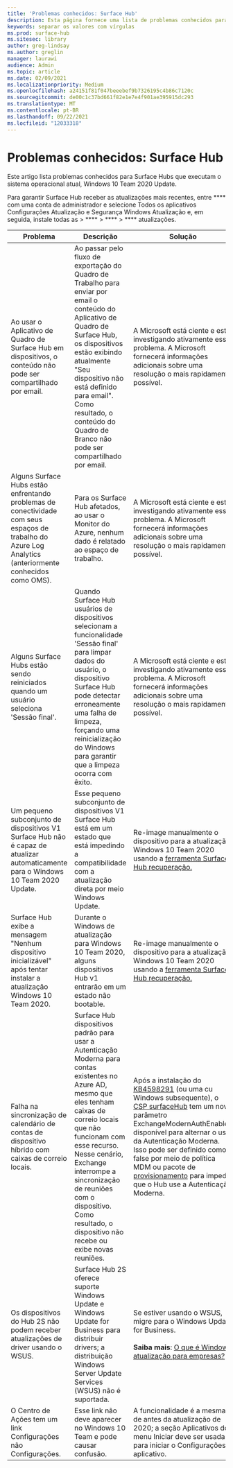 ```yaml
---
title: 'Problemas conhecidos: Surface Hub'
description: Esta página fornece uma lista de problemas conhecidos para Surface Hubs
keywords: separar os valores com vírgulas
ms.prod: surface-hub
ms.sitesec: library
author: greg-lindsay
ms.author: greglin
manager: laurawi
audience: Admin
ms.topic: article
ms.date: 02/09/2021
ms.localizationpriority: Medium
ms.openlocfilehash: a24151f81f047beeebef9b7326195c4b86c7120c
ms.sourcegitcommit: de00c1c37bd661f82e1e7e4f901ae395915dc293
ms.translationtype: MT
ms.contentlocale: pt-BR
ms.lasthandoff: 09/22/2021
ms.locfileid: "12033318"
---
```

# <a name="known-issues-surface-hub"></a>Problemas conhecidos: Surface Hub

Este artigo lista problemas conhecidos para Surface Hubs que executam o sistema operacional atual, Windows 10 Team 2020 Update.

Para garantir Surface Hub receber as atualizações mais recentes, entre **** com uma conta de administrador e selecione Todos os aplicativos Configurações Atualização e Segurança Windows Atualização e, em seguida, instale todas as  >  ****  >  ****  >  **** atualizações.




| Problema                                                                                                   | Descrição                                                                                                                                                                                                                                                                                                                                                                                                                             | Solução                                                                                                                                                                                                                                                                                                                                                                                                                                                                                                                            |
| ----------------------------------------------------------------------------------------------------------- | ------------------------------------------------------------------------------------------------------------------------------------------------------------------------------------------------------------------------------------------------------------------------------------------------------------------------------------------------------------------------------------------------------------------------------------------- | ------------------------------------------------------------------------------------------------------------------------------------------------------------------------------------------------------------------------------------------------------------------------------------------------------------------------------------------------------------------------------------------------------------------------------------------------------------------------------------------------------------------------------------- |
| Ao usar o Aplicativo de Quadro de Surface Hub em dispositivos, o conteúdo não pode ser compartilhado por email.             | Ao passar pelo fluxo de exportação do Quadro de Trabalho para enviar por email o conteúdo do Aplicativo de Quadro de Surface Hub, os dispositivos estão exibindo atualmente "Seu dispositivo não está definido para email".  Como resultado, o conteúdo do Quadro de Branco não pode ser compartilhado por email.                                                                                                                                                                                                                   | A Microsoft está ciente e está investigando ativamente esse problema.  A Microsoft fornecerá informações adicionais sobre uma resolução o mais rapidamente possível.                                                                                                                                                                                                                                                                                                                                                                   |
| Alguns Surface Hubs estão enfrentando problemas de conectividade com seus espaços de trabalho do Azure Log Analytics (anteriormente conhecidos como OMS).                                                                        | Para os Surface Hub afetados, ao usar o Monitor do Azure, nenhum dado é relatado ao espaço de trabalho.                                                                                                                                                                                                                                      | A Microsoft está ciente e está investigando ativamente esse problema.  A Microsoft fornecerá informações adicionais sobre uma resolução o mais rapidamente possível.                                                                                                                                                                                                                                                                                                                                                                   |
| Alguns Surface Hubs estão sendo reiniciados quando um usuário seleciona 'Sessão final'.                                                                      | Quando Surface Hub usuários de dispositivos selecionam a funcionalidade 'Sessão final' para limpar dados do usuário, o dispositivo Surface Hub pode detectar erroneamente uma falha de limpeza, forçando uma reinicialização do Windows para garantir que a limpeza ocorra com êxito.                                                                                                                                                                      | A Microsoft está ciente e está investigando ativamente esse problema.  A Microsoft fornecerá informações adicionais sobre uma resolução o mais rapidamente possível.                                                                                                                                                                                                                                                                                                                                                                   |
| Um pequeno subconjunto de dispositivos V1 Surface Hub não é capaz de atualizar automaticamente para o Windows 10 Team 2020 Update.                                            | Esse pequeno subconjunto de dispositivos V1 Surface Hub está em um estado que está impedindo a compatibilidade com a atualização direta por meio Windows Update.                                                                                                                                          | Re-image manualmente o dispositivo para a atualização Windows 10 Team 2020 usando a [ferramenta Surface Hub recuperação.](surface-hub-recovery-tool.md)                                                                                                                                                                                 |
| Surface Hub exibe a mensagem "Nenhum dispositivo inicializável" após tentar instalar a atualização Windows 10 Team 2020.                                                                        | Durante o Windows de atualização para Windows 10 Team 2020, alguns dispositivos Hub v1 entrarão em um estado não bootable.                                                                                                                                                                                                                                       | Re-image manualmente o dispositivo para a atualização Windows 10 Team 2020 usando a [ferramenta Surface Hub recuperação.](surface-hub-recovery-tool.md)                                                                                                                                                          |
| Falha na sincronização de calendário de contas de dispositivo híbrido com caixas de correio locais.   | Surface Hub dispositivos padrão para usar a Autenticação Moderna para contas existentes no Azure AD, mesmo que eles tenham caixas de correio locais que não funcionam com esse recurso. Nesse cenário, Exchange interrompe a sincronização de reuniões com o dispositivo. Como resultado, o dispositivo não recebe ou exibe novas reuniões.                                                                                                    | Após a instalação do [KB4598291](https://support.microsoft.com/help/4598291) (ou uma cu Windows subsequente), o [CSP surfaceHub](/windows/client-management/mdm/surfacehub-csp) tem um novo parâmetro ExchangeModernAuthEnabled disponível para alternar o uso da Autenticação Moderna. Isso pode ser definido como false por meio de política MDM ou pacote de [provisionamento](https://download.microsoft.com/download/8/3/F/83FD5089-D14E-42E3-AF7C-6FC36F80D347/ExchangeModernAuthDisabled.ppkg) para impedir que o Hub use a Autenticação Moderna.                                                                                                |
| Os dispositivos do Hub 2S não podem receber atualizações de driver usando o WSUS.                                             | Surface Hub 2S oferece suporte Windows Update e Windows Update for Business para distribuir drivers; a distribuição Windows Server Update Services (WSUS) não é suportada.                                                                                                                                                                                                                                                                      | Se estiver usando o WSUS, migre para o Windows Update for Business.<br> <br>**Saiba mais**: [O que é Windows atualização para empresas?](/windows/deployment/update/waas-manage-updates-wufb)                                                                                                                                                                                                                                                                                                                            |
| O Centro de Ações tem um link Configurações não Configurações. | Esse link não deve aparecer no Windows 10 Team e pode causar confusão.   | A funcionalidade é a mesma de antes da atualização de 2020; a seção Aplicativos do menu Iniciar deve ser usada para iniciar o Configurações aplicativo.    |
